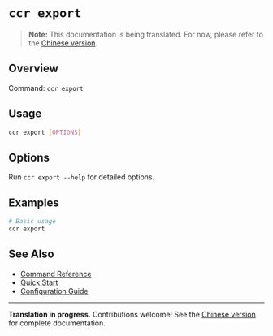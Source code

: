 # `ccr export`

> **Note:** This documentation is being translated. For now, please refer to the [Chinese version](../commands/export).

## Overview

Command: `ccr export`

## Usage

```bash
ccr export [OPTIONS]
```

## Options

Run `ccr export --help` for detailed options.

## Examples

```bash
# Basic usage
ccr export
```

## See Also

- [Command Reference](./index)
- [Quick Start](../quick-start)
- [Configuration Guide](../configuration)

---

**Translation in progress.** Contributions welcome! See the [Chinese version](../commands/export) for complete documentation.
